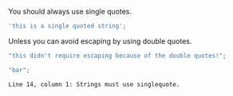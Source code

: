 You should always use single quotes.

```js
'this is a single quoted string';
```

Unless you can avoid escaping by using double quotes.

```js
"this didn't require escaping because of the double quotes!";
```

```js
"bar";
```
```output
Line 14, column 1: Strings must use singlequote.
```
